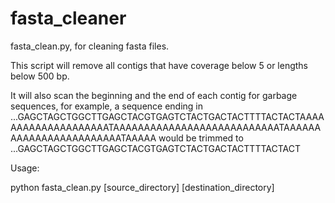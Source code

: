 # fasta_cleaner
fasta_clean.py, for cleaning fasta files.

This script will remove all contigs that have coverage below 5 or lengths below 500 bp.

It will also scan the beginning and the end of each contig for garbage sequences, for example, a sequence ending in ...GAGCTAGCTGGCTTGAGCTACGTGAGTCTACTGACTACTTTTACTACTAAAAAAAAAAAAAAAAAAAATAAAAAAAAAAAAAAAAAAAAAAAAAAATAAAAAAAAAAAAAAAAAAAAAAAATAAAAA would be trimmed to ...GAGCTAGCTGGCTTGAGCTACGTGAGTCTACTGACTACTTTTACTACT

Usage:

python fasta_clean.py [source_directory] [destination_directory]
